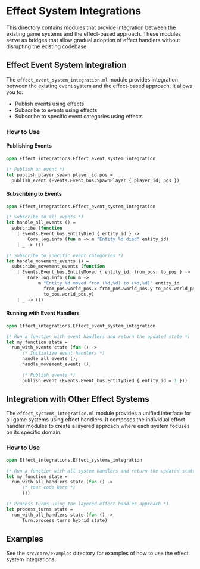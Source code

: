 # Effect System Integrations

This directory contains modules that provide integration between the existing game systems and the effect-based approach. These modules serve as bridges that allow gradual adoption of effect handlers without disrupting the existing codebase.

## Effect Event System Integration

The `effect_event_system_integration.ml` module provides integration between the existing event system and the effect-based approach. It allows you to:

- Publish events using effects
- Subscribe to events using effects
- Subscribe to specific event categories using effects

### How to Use

#### Publishing Events

```ocaml
open Effect_integrations.Effect_event_system_integration

(* Publish an event *)
let publish_player_spawn player_id pos =
  publish_event (Events.Event_bus.SpawnPlayer { player_id; pos })
```

#### Subscribing to Events

```ocaml
open Effect_integrations.Effect_event_system_integration

(* Subscribe to all events *)
let handle_all_events () =
  subscribe (function
    | Events.Event_bus.EntityDied { entity_id } ->
        Core_log.info (fun m -> m "Entity %d died" entity_id)
    | _ -> ())

(* Subscribe to specific event categories *)
let handle_movement_events () =
  subscribe_movement_events (function
    | Events.Event_bus.EntityMoved { entity_id; from_pos; to_pos } ->
        Core_log.info (fun m ->
            m "Entity %d moved from (%d,%d) to (%d,%d)" entity_id
              from_pos.world_pos.x from_pos.world_pos.y to_pos.world_pos.x
              to_pos.world_pos.y)
    | _ -> ())
```

#### Running with Event Handlers

```ocaml
open Effect_integrations.Effect_event_system_integration

(* Run a function with event handlers and return the updated state *)
let my_function state =
  run_with_events state (fun () ->
      (* Initialize event handlers *)
      handle_all_events ();
      handle_movement_events ();

      (* Publish events *)
      publish_event (Events.Event_bus.EntityDied { entity_id = 1 }))
```

## Integration with Other Effect Systems

The `effect_systems_integration.ml` module provides a unified interface for all game systems using effect handlers. It composes the individual effect handler modules to create a layered approach where each system focuses on its specific domain.

### How to Use

```ocaml
open Effect_integrations.Effect_systems_integration

(* Run a function with all system handlers and return the updated state *)
let my_function state =
  run_with_all_handlers state (fun () ->
      (* Your code here *)
      ())

(* Process turns using the layered effect handler approach *)
let process_turns state =
  run_with_all_handlers state (fun () ->
      Turn.process_turns_hybrid state)
```

## Examples

See the `src/core/examples` directory for examples of how to use the effect system integrations.
